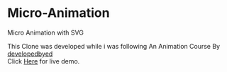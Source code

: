 # Micro-Animation
Micro Animation with SVG <br>

This Clone was developed while i was following An Animation Course By <a href="https://developedbyed.com/courses">developedbyed</a> <br>
Click <a href="https://shaneilahi.github.io/iPhone/">Here</a> for live demo.
